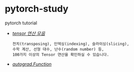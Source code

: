 # pytorch-study
pytorch tutorial

- [*tensor 연산 모음*](https://pytorch.org/docs/stable/torch.html)
    ```
    전치(transposing), 인덱싱(indexing), 슬라이싱(slicing), 
    수학 계산, 선형 대수, 난수(random number) 등, 
    100가지 이상의 Tensor 연산을 확인하실 수 있습니다.
    ```
- [*autograd.Function*](https://pytorch.org/docs/stable/autograd.html#function)